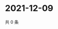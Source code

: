 # 2021-12-09

共 0 条

<!-- BEGIN WEIBO -->
<!-- 最后更新时间 Thu Dec 09 2021 01:12:30 GMT+0800 (China Standard Time) -->

<!-- END WEIBO -->
